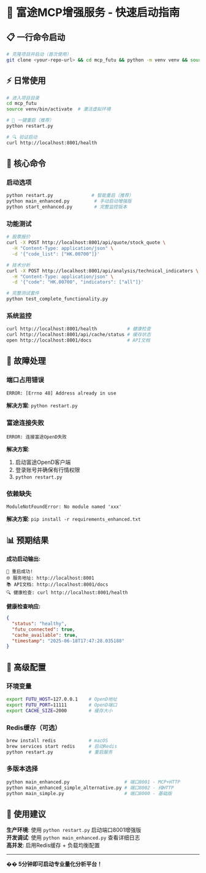 # 🚀 富途MCP增强服务 - 快速启动指南

## 📋 **一行命令启动**

```bash
# 克隆项目并启动（首次使用）
git clone <your-repo-url> && cd mcp_futu && python -m venv venv && source venv/bin/activate && pip install -r requirements_enhanced.txt && python restart.py
```

## ⚡ **日常使用**

```bash
# 进入项目目录
cd mcp_futu
source venv/bin/activate  # 激活虚拟环境

# 🚀 一键重启（推荐）
python restart.py

# 🔍 验证启动
curl http://localhost:8001/health
```

## 🎯 **核心命令**

### **启动选项**
```bash
python restart.py              # 智能重启（推荐）
python main_enhanced.py         # 手动启动增强版
python start_enhanced.py        # 完整监控版本
```

### **功能测试**
```bash
# 股票报价
curl -X POST http://localhost:8001/api/quote/stock_quote \
  -H "Content-Type: application/json" \
  -d '{"code_list": ["HK.00700"]}'

# 技术分析
curl -X POST http://localhost:8001/api/analysis/technical_indicators \
  -H "Content-Type: application/json" \
  -d '{"code": "HK.00700", "indicators": ["all"]}'

# 完整测试套件
python test_complete_functionality.py
```

### **系统监控**
```bash
curl http://localhost:8001/health           # 健康检查
curl http://localhost:8001/api/cache/status # 缓存状态
open http://localhost:8001/docs             # API文档
```

## 🚨 **故障处理**

### **端口占用错误**
```
ERROR: [Errno 48] Address already in use
```
**解决方案**: `python restart.py`

### **富途连接失败**
```
ERROR: 连接富途OpenD失败
```
**解决方案**: 
1. 启动富途OpenD客户端
2. 登录账号并确保有行情权限
3. `python restart.py`

### **依赖缺失**
```
ModuleNotFoundError: No module named 'xxx'
```
**解决方案**: `pip install -r requirements_enhanced.txt`

## 📊 **预期结果**

**成功启动输出:**
```
🎉 重启成功!
🌐 服务地址: http://localhost:8001
📚 API文档: http://localhost:8001/docs
🔍 健康检查: curl http://localhost:8001/health
```

**健康检查响应:**
```json
{
  "status": "healthy",
  "futu_connected": true,
  "cache_available": true,
  "timestamp": "2025-06-18T17:47:28.035188"
}
```

## 🔧 **高级配置**

### **环境变量**
```bash
export FUTU_HOST=127.0.0.1    # OpenD地址
export FUTU_PORT=11111        # OpenD端口
export CACHE_SIZE=2000        # 缓存大小
```

### **Redis缓存（可选）**
```bash
brew install redis            # macOS
brew services start redis     # 启动Redis
python restart.py             # 重启服务
```

### **多版本选择**
```bash
python main_enhanced.py                    # 端口8001 - MCP+HTTP
python main_enhanced_simple_alternative.py # 端口8002 - 纯HTTP
python main_simple.py                      # 端口8000 - 基础版
```

## 🎯 **使用建议**

**生产环境**: 使用 `python restart.py` 启动端口8001增强版  
**开发调试**: 使用 `python main_enhanced.py` 查看详细日志  
**高并发**: 启用Redis缓存 + 负载均衡配置  

---

**�� 5分钟即可启动专业量化分析平台！** 